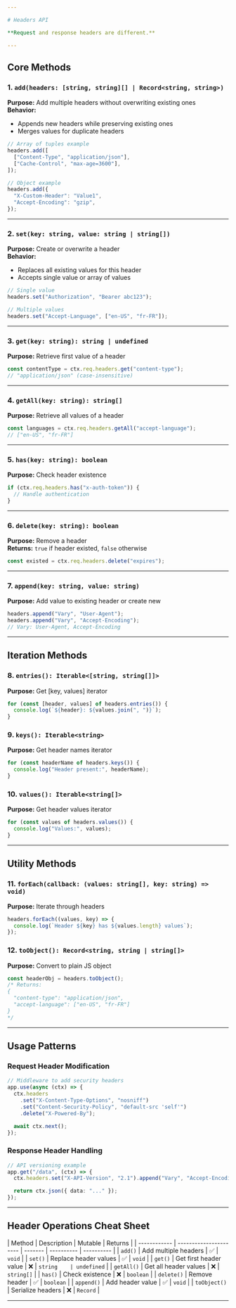 ```yaml
---

# Headers API

**Request and response headers are different.**

---
```


## **Core Methods**

### **1. `add(headers: [string, string][] | Record<string, string>)`**

**Purpose:** Add multiple headers without overwriting existing ones  
**Behavior:**

- Appends new headers while preserving existing ones
- Merges values for duplicate headers

```ts
// Array of tuples example
headers.add([
  ["Content-Type", "application/json"],
  ["Cache-Control", "max-age=3600"],
]);

// Object example
headers.add({
  "X-Custom-Header": "Value1",
  "Accept-Encoding": "gzip",
});
```

---

### **2. `set(key: string, value: string | string[])`**

**Purpose:** Create or overwrite a header  
**Behavior:**

- Replaces all existing values for this header
- Accepts single value or array of values

```ts
// Single value
headers.set("Authorization", "Bearer abc123");

// Multiple values
headers.set("Accept-Language", ["en-US", "fr-FR"]);
```

---

### **3. `get(key: string): string | undefined`**

**Purpose:** Retrieve first value of a header

```ts
const contentType = ctx.req.headers.get("content-type");
// "application/json" (case-insensitive)
```

---

### **4. `getAll(key: string): string[]`**

**Purpose:** Retrieve all values of a header

```ts
const languages = ctx.req.headers.getAll("accept-language");
// ["en-US", "fr-FR"]
```

---

### **5. `has(key: string): boolean`**

**Purpose:** Check header existence

```ts
if (ctx.req.headers.has("x-auth-token")) {
  // Handle authentication
}
```

---

### **6. `delete(key: string): boolean`**

**Purpose:** Remove a header  
**Returns:** `true` if header existed, `false` otherwise

```ts
const existed = ctx.req.headers.delete("expires");
```

---

### **7. `append(key: string, value: string)`**

**Purpose:** Add value to existing header or create new

```ts
headers.append("Vary", "User-Agent");
headers.append("Vary", "Accept-Encoding");
// Vary: User-Agent, Accept-Encoding
```

---

## **Iteration Methods**

### **8. `entries(): Iterable<[string, string[]]>`**

**Purpose:** Get [key, values] iterator

```ts
for (const [header, values] of headers.entries()) {
  console.log(`${header}: ${values.join(", ")}`);
}
```

### **9. `keys(): Iterable<string>`**

**Purpose:** Get header names iterator

```ts
for (const headerName of headers.keys()) {
  console.log("Header present:", headerName);
}
```

### **10. `values(): Iterable<string[]>`**

**Purpose:** Get header values iterator

```ts
for (const values of headers.values()) {
  console.log("Values:", values);
}
```

---

## **Utility Methods**

### **11. `forEach(callback: (values: string[], key: string) => void)`**

**Purpose:** Iterate through headers

```ts
headers.forEach((values, key) => {
  console.log(`Header ${key} has ${values.length} values`);
});
```

### **12. `toObject(): Record<string, string | string[]>`**

**Purpose:** Convert to plain JS object

```ts
const headerObj = headers.toObject();
/* Returns:
{
  "content-type": "application/json",
  "accept-language": ["en-US", "fr-FR"]
}
*/
```

---

## **Usage Patterns**

### **Request Header Modification**

```ts
// Middleware to add security headers
app.use(async (ctx) => {
  ctx.headers
    .set("X-Content-Type-Options", "nosniff")
    .set("Content-Security-Policy", "default-src 'self'")
    .delete("X-Powered-By");

  await ctx.next();
});
```

### **Response Header Handling**

```ts
// API versioning example
app.get("/data", (ctx) => {
  ctx.headers.set("X-API-Version", "2.1").append("Vary", "Accept-Encoding");

  return ctx.json({ data: "..." });
});
```

---

## **Header Operations Cheat Sheet**

| Method       | Description            | Mutable | Returns    |
| ------------ | ---------------------- | ------- | ---------- | ---------- |
| `add()`      | Add multiple headers   | ✅      | `void`     |
| `set()`      | Replace header values  | ✅      | `void`     |
| `get()`      | Get first header value | ❌      | `string    | undefined` |
| `getAll()`   | Get all header values  | ❌      | `string[]` |
| `has()`      | Check existence        | ❌      | `boolean`  |
| `delete()`   | Remove header          | ✅      | `boolean`  |
| `append()`   | Add header value       | ✅      | `void`     |
| `toObject()` | Serialize headers      | ❌      | `Record`   |

---
